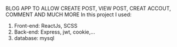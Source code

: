 BLOG APP TO ALLOW CREATE POST, VIEW POST, CREAT ACCOUT, COMMENT AND MUCH MORE
In this project I used:
1. Front-end: ReactJs, SCSS
2. Back-end: Express, jwt, cookie,...
3. database: mysql
